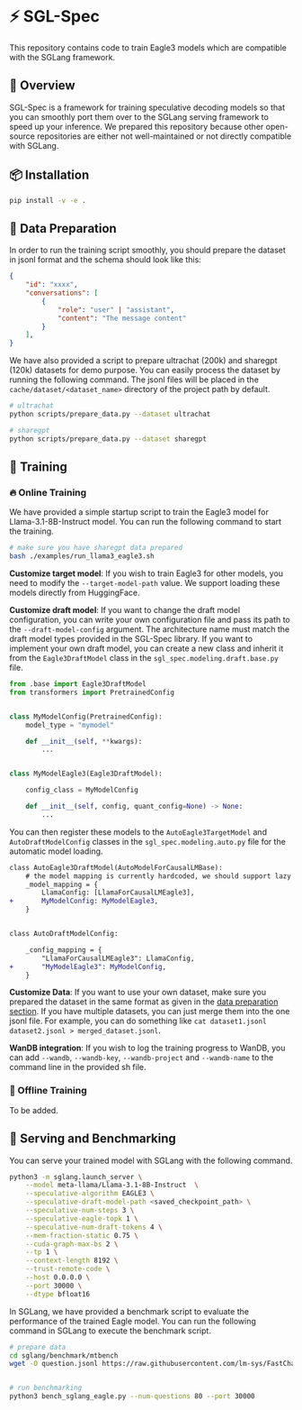 # ⚡️ SGL-Spec

This repository contains code to train Eagle3 models which are compatible with the SGLang framework.

## 📍 Overview

SGL-Spec is a framework for training speculative decoding models so that you can smoothly port them over to the SGLang serving framework to speed up your inference. We prepared this repository because other open-source repositories are either not well-maintained or not directly compatible with SGLang.


## 📦 Installation

```bash
pip install -v -e .
```

## 📝 Data Preparation

In order to run the training script smoothly, you should prepare the dataset in jsonl format and the schema should look like this:

```json
{
    "id": "xxxx",
    "conversations": [
        {
            "role": "user" | "assistant",
            "content": "The message content"
        }
    ],
}
```

We have also provided a script to prepare ultrachat (200k) and sharegpt (120k) datasets for demo purpose. You can easily process the dataset by running the following command. The jsonl files will be placed in the `cache/dataset/<dataset_name>` directory of the project path by default.

```bash
# ultrachat
python scripts/prepare_data.py --dataset ultrachat

# sharegpt
python scripts/prepare_data.py --dataset sharegpt
```

## 🚀 Training

### 🔥 Online Training

We have provided a simple startup script to train the Eagle3 model for Llama-3.1-8B-Instruct model. You can run the following command to start the training.

```bash
# make sure you have sharegpt data prepared
bash ./examples/run_llama3_eagle3.sh
```

**Customize target model**: If you wish to train Eagle3 for other models, you need to modify the `--target-model-path` value. We support loading these models directly from HuggingFace.

**Customize draft model**: If you want to change the draft model configuration, you can write your own configuration file and pass its path to the `--draft-model-config` argument. The architecture name must match the draft model types provided in the SGL-Spec library. If you want to implement your own draft model, you can create a new class and inherit it from the `Eagle3DraftModel` class in the `sgl_spec.modeling.draft.base.py` file.


```python
from .base import Eagle3DraftModel
from transformers import PretrainedConfig


class MyModelConfig(PretrainedConfig):
    model_type = "mymodel"

    def __init__(self, **kwargs):
        ...


class MyModelEagle3(Eagle3DraftModel):

    config_class = MyModelConfig

    def __init__(self, config, quant_config=None) -> None:
        ...
```

You can then register these models to the `AutoEagle3TargetModel` and `AutoDraftModelConfig` classes in the `sgl_spec.modeling.auto.py` file for the automatic model loading.

```diff
class AutoEagle3DraftModel(AutoModelForCausalLMBase):
    # the model mapping is currently hardcoded, we should support lazy model mapping via registry
    _model_mapping = {
        LlamaConfig: [LlamaForCausalLMEagle3],
+       MyModelConfig: MyModelEagle3,
    }


class AutoDraftModelConfig:

    _config_mapping = {
        "LlamaForCausalLMEagle3": LlamaConfig,
+       "MyModelEagle3": MyModelConfig,
    }
```

**Customize Data**: If you want to use your own dataset, make sure you prepared the dataset in the same format as given in the [data preparation section](#-data-preparation). If you have multiple datasets, you can just merge them into the one jsonl file. For example, you can do something like `cat dataset1.jsonl dataset2.jsonl > merged_dataset.jsonl`.

**WanDB integration**: If you wish to log the training progress to WanDB, you can add `--wandb`, `--wandb-key`, `--wandb-project` and `--wandb-name` to the command line in the provided sh file.


### 💨 Offline Training

To be added.

## 🤖 Serving and Benchmarking


You can serve your trained model with SGLang with the following command.

```bash
python3 -m sglang.launch_server \
    --model meta-llama/Llama-3.1-8B-Instruct  \
    --speculative-algorithm EAGLE3 \
    --speculative-draft-model-path <saved_checkpoint_path> \
    --speculative-num-steps 3 \
    --speculative-eagle-topk 1 \
    --speculative-num-draft-tokens 4 \
    --mem-fraction-static 0.75 \
    --cuda-graph-max-bs 2 \
    --tp 1 \
    --context-length 8192 \
    --trust-remote-code \
    --host 0.0.0.0 \
    --port 30000 \
    --dtype bfloat16
```


In SGLang, we have provided a benchmark script to evaluate the performance of the trained Eagle model. You can run the following command in SGLang to execute the benchmark script.

```bash
# prepare data
cd sglang/benchmark/mtbench
wget -O question.jsonl https://raw.githubusercontent.com/lm-sys/FastChat/main/fastchat/llm_judge/data/mt_bench/question.jsonl


# run benchmarking
python3 bench_sglang_eagle.py --num-questions 80 --port 30000
```
